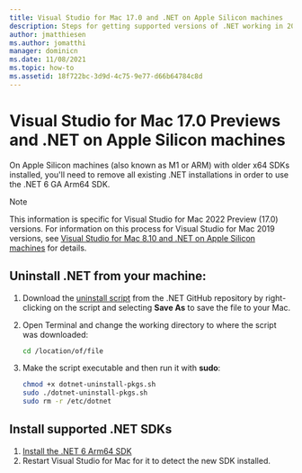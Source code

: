 ```yaml
---
title: Visual Studio for Mac 17.0 and .NET on Apple Silicon machines
description: Steps for getting supported versions of .NET working in 2022 on M1 machines.
author: jmatthiesen
ms.author: jomatthi
manager: dominicn
ms.date: 11/08/2021
ms.topic: how-to
ms.assetid: 18f722bc-3d9d-4c75-9e77-d66b64784c8d
---
```


# Visual Studio for Mac 17.0 Previews and .NET on Apple Silicon machines

On Apple Silicon machines (also known as M1 or ARM) with older x64 SDKs installed, you'll need to remove all existing .NET installations in order to use the .NET 6 GA Arm64 SDK.  

> [!NOTE]
> This information is specific for Visual Studio for Mac 2022 Preview (17.0) versions. For information on this process for Visual Studio for Mac 2019 versions, see [Visual Studio for Mac 8.10 and .NET on Apple Silicon machines](/visualstudio/mac/uninstall-net-2019) for details.

## Uninstall .NET from your machine: 

1. Download the [uninstall script](https://github.com/dotnet/sdk/blob/main/scripts/obtain/uninstall/dotnet-uninstall-pkgs.sh) from the .NET GitHub repository by right-clicking on the script and selecting **Save As** to save the file to your Mac.
2. Open Terminal and change the working directory to where the script was downloaded:
 
    ```bash
    cd /location/of/file
    ```
3. Make the script executable and then run it with **sudo**:

    ```bash
    chmod +x dotnet-uninstall-pkgs.sh 
    sudo ./dotnet-uninstall-pkgs.sh
    sudo rm -r /etc/dotnet
    ```  

## Install supported .NET SDKs

1. [Install the .NET 6 Arm64 SDK](https://download.visualstudio.microsoft.com/download/pr/ed60d37e-7842-4fc2-8250-2bd66073d79e/725d486e04d27e45d2b41c687dc35f49/dotnet-sdk-6.0.100-osx-arm64.pkg)
2. Restart Visual Studio for Mac for it to detect the new SDK installed. 
